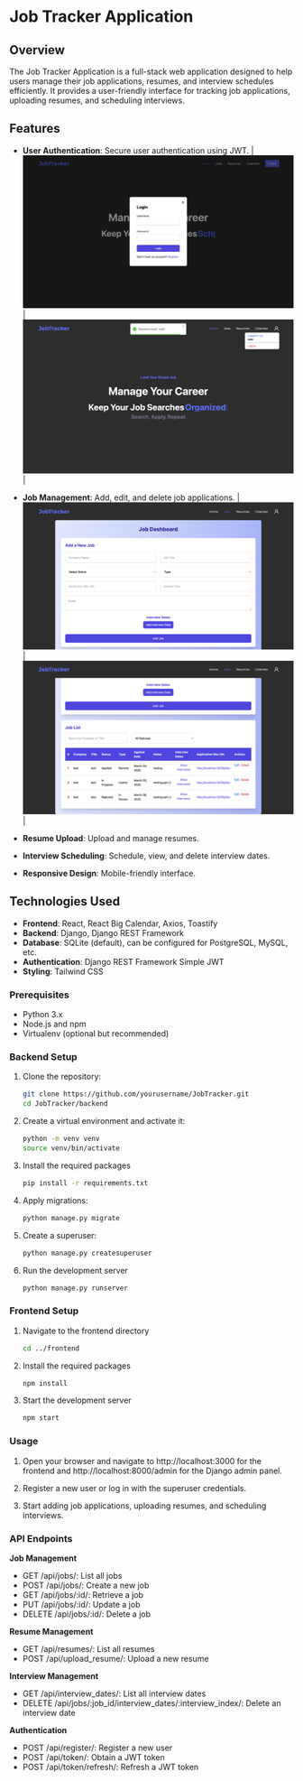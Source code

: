 # Job Tracker Application

## Overview
The Job Tracker Application is a full-stack web application designed to help users manage their job applications, resumes, and interview schedules efficiently. It provides a user-friendly interface for tracking job applications, uploading resumes, and scheduling interviews.

## Features
- **User Authentication**: Secure user authentication using JWT.
| ![Login Page](./gitimages/first.png) | ![Dashboard](./gitimages/second.png) |

- **Job Management**: Add, edit, and delete job applications.
| ![Third Step](./gitimages/third.png) | ![Fourth Step](./gitimages/fourth.png) |


- **Resume Upload**: Upload and manage resumes.
- **Interview Scheduling**: Schedule, view, and delete interview dates.
- **Responsive Design**: Mobile-friendly interface.

## Technologies Used
- **Frontend**: React, React Big Calendar, Axios, Toastify
- **Backend**: Django, Django REST Framework
- **Database**: SQLite (default), can be configured for PostgreSQL, MySQL, etc.
- **Authentication**: Django REST Framework Simple JWT
- **Styling**: Tailwind CSS

### Prerequisites
- Python 3.x
- Node.js and npm
- Virtualenv (optional but recommended)

### Backend Setup
1. Clone the repository:
   ```bash
   git clone https://github.com/yourusername/JobTracker.git
   cd JobTracker/backend

2. Create a virtual environment and activate it:
   ```bash
   python -m venv venv
   source venv/bin/activate 

3. Install the required packages
   ```bash
   pip install -r requirements.txt

4. Apply migrations:
   ```bash
   python manage.py migrate

5. Create a superuser:
   ```bash
   python manage.py createsuperuser

6. Run the development server
   ```bash
   python manage.py runserver

### Frontend Setup
1. Navigate to the frontend directory
   ```bash
   cd ../frontend

2. Install the required packages
   ```bash
   npm install

3. Start the development server
   ```bash
   npm start

### Usage
1. Open your browser and navigate to http://localhost:3000 for the frontend and http://localhost:8000/admin for the Django admin panel.

2. Register a new user or log in with the superuser credentials.

3. Start adding job applications, uploading resumes, and scheduling interviews.

### API Endpoints
**Job Management**
  - GET /api/jobs/: List all jobs
  - POST /api/jobs/: Create a new job
  - GET /api/jobs/:id/: Retrieve a job
  - PUT /api/jobs/:id/: Update a job
  - DELETE /api/jobs/:id/: Delete a job

**Resume Management**
  - GET /api/resumes/: List all resumes
  - POST /api/upload_resume/: Upload a new resume

**Interview Management**
  - GET /api/interview_dates/: List all interview dates
  - DELETE /api/jobs/:job_id/interview_dates/:interview_index/: Delete an interview date

**Authentication**
  - POST /api/register/: Register a new user
  - POST /api/token/: Obtain a JWT token
  - POST /api/token/refresh/: Refresh a JWT token
